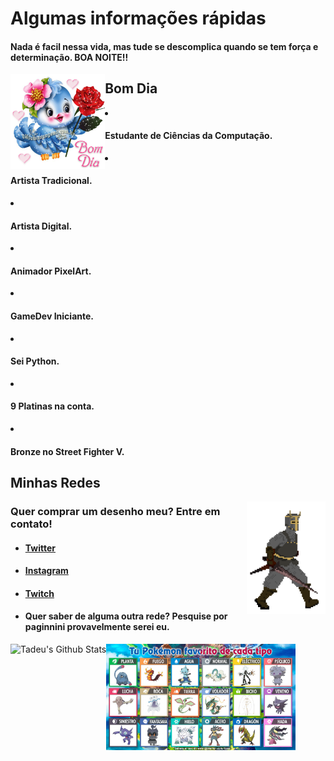 <h1> Algumas informações rápidas</h1>

<h4>Nada é facil nessa vida, mas tude se descomplica quando se tem força e determinação. BOA NOITE!!</h4>
<img align="left" src=./4b8274cdd4bb64b7ec094cd5c3d7d306.gif alt="teste" width=30% height=30%/>
<h2> Bom Dia</h2>
    <li><h4>Estudante de Ciências da Computação.</li>
    <li><h4>Artista Tradicional.</h4></li>
    <li><h4>Artista Digital.</h4></li>
    <li><h4>Animador PixelArt.</h4></li>
    <li><h4>GameDev Iniciante.</h4></li>
    <li><h4>Sei Python.</h4></li>
    <li><h4>9 Platinas na conta.</h4></li>
    <li><h4>Bronze no Street Fighter V.</h4></li>

<h2> Minhas Redes</h2>
<img align="right" src=./walk.gif alt="teste" width=25% height=25%/>
<h3>Quer comprar um desenho meu? Entre em contato!</h3>
<ul>
    <li><h4><a href="https://twitter.com/paginnini">Twitter</a></h4></li>
    <li><h4><a href="https://www.instagram.com/paginnini/">Instagram</a></h4></li>
    <li><h4><a href="https://www.twitch.tv/paginnini">Twitch</a></h4></li>
    <li><h4>Quer saber de alguma outra rede? Pesquise por paginnini provavelmente serei eu.</h4></li>
</ul>
<img align="left" src="https://github-readme-stats.vercel.app/api?username=paginnini&show_icons=true&hide_border=true" alt="Tadeu's Github Stats">

<img align="bottom" src=./favoritos.jfif alt="SE VOCE N CONCORDA SAI FORA" width=60% height=60%/>
